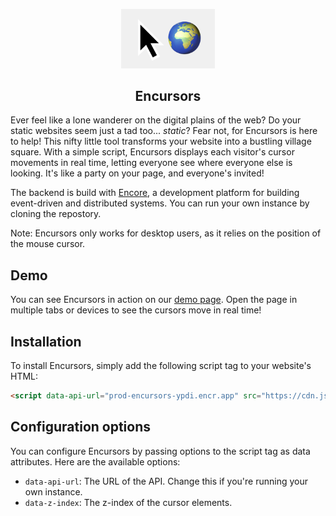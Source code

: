 <p align="center">
  <picture>
    <img src="https://github.com/anfragment/encursors/blob/master/logo.png?raw=true" alt="Encursors logo" width="150" />
  </picture>
</p>

<h2 align="center">
  Encursors
</h2>

Ever feel like a lone wanderer on the digital plains of the web? Do your static websites seem just a tad too... *static*? Fear not, for Encursors is here to help! This nifty little tool transforms your website into a bustling village square. With a simple script, Encursors displays each visitor's cursor movements in real time, letting everyone see where everyone else is looking. It's like a party on your page, and everyone's invited!

The backend is build with [Encore](https://encore.dev), a development platform for building event-driven and distributed systems. You can run your own instance by cloning the repostory.

Note: Encursors only works for desktop users, as it relies on the position of the mouse cursor.

## Demo
You can see Encursors in action on our [demo page](https://anfragment.github.io/encursors/). Open the page in multiple tabs or devices to see the cursors move in real time!

## Installation
To install Encursors, simply add the following script tag to your website's HTML:
```html
<script data-api-url="prod-encursors-ypdi.encr.app" src="https://cdn.jsdelivr.net/gh/anfragment/encursors@latest/script/dist/cursors.min.js"></script>
```

## Configuration options
You can configure Encursors by passing options to the script tag as data attributes. Here are the available options:
- `data-api-url`: The URL of the API. Change this if you're running your own instance.
- `data-z-index`: The z-index of the cursor elements.
